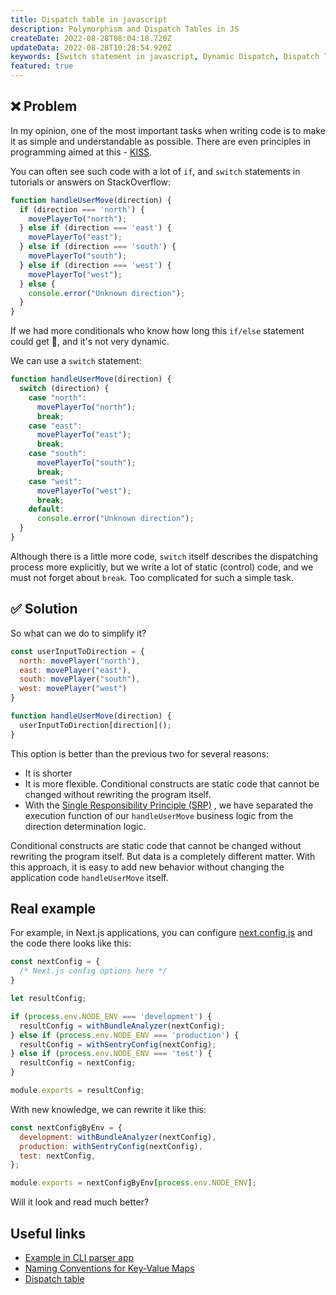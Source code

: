 ```yaml
---
title: Dispatch table in javascript
description: Polymorphism and Dispatch Tables in JS
createDate: 2022-08-28T08:04:18.720Z
updateData: 2022-08-28T10:28:54.920Z
keywords: [Switch statement in javascript, Dynamic Dispatch, Dispatch Tables, Conditionals in JavaScript, Polymorphism in JavaScript]
featured: true
---
```


## ❌ Problem

In my opinion, one of the most important tasks when writing code is to make it as simple and understandable as possible.
There are even principles in programming aimed at this - [KISS](https://en.wikipedia.org/wiki/KISS_principle).

You can often see such code with a lot of `if`, and `switch` statements in tutorials or answers on StackOverflow:

```js
function handleUserMove(direction) {
  if (direction === 'north') {
    movePlayerTo("north");
  } else if (direction === 'east') {
    movePlayerTo("east");
  } else if (direction === 'south') {
    movePlayerTo("south");
  } else if (direction === 'west') {
    movePlayerTo("west");
  } else {
    console.error("Unknown direction");
  }
}
```

If we had more conditionals who know how long this `if/else` statement could get 🤯, and it's not very dynamic.

We can use a `switch` statement:

```js
function handleUserMove(direction) {
  switch (direction) {
    case "north":
      movePlayerTo("north");
      break;
    case "east":
      movePlayerTo("east");
      break;
    case "south":
      movePlayerTo("south");
      break;
    case "west":
      movePlayerTo("west");
      break;
    default:
      console.error("Unknown direction");
  }
}
```

Although there is a little more code, `switch` itself describes the dispatching process more explicitly, but we write a
lot of static (control) code, and we must not forget about `break`. Too complicated for such a simple task.

## ✅ Solution

So what can we do to simplify it?

```js
const userInputToDirection = {
  north: movePlayer("north"),
  east: movePlayer("east"),
  south: movePlayer("south"),
  west: movePlayer("west")
}

function handleUserMove(direction) {
  userInputToDirection[direction]();
}
```

This option is better than the previous two for several reasons:

- It is shorter
- It is more flexible. Conditional constructs are static code that cannot be changed without rewriting the program
  itself.
- With
  the [Single Responsibility Principle (SRP)](https://www.freecodecamp.org/news/solid-principles-single-responsibility-principle-explained)
  , we have separated the execution function of our `handleUserMove` business logic from the direction determination
  logic.

Conditional constructs are static code that cannot be changed without rewriting the program itself.
But data is a completely different matter.
With this approach, it is easy to add new behavior without changing the application code `handleUserMove` itself.

## Real example

For example, in Next.js applications, you can
configure [next.config.js](https://nextjs.org/docs/api-reference/next.config.js/introduction) and the code there looks
like this:

```js
const nextConfig = {
  /* Next.js config options here */
}

let resultConfig;

if (process.env.NODE_ENV === 'development') {
  resultConfig = withBundleAnalyzer(nextConfig);
} else if (process.env.NODE_ENV === 'production') {
  resultConfig = withSentryConfig(nextConfig);
} else if (process.env.NODE_ENV === 'test') {
  resultConfig = nextConfig;
}

module.exports = resultConfig;
```

With new knowledge, we can rewrite it like this:

```js
const nextConfigByEnv = {
  development: withBundleAnalyzer(nextConfig),
  production: withSentryConfig(nextConfig),
  test: nextConfig,
};

module.exports = nextConfigByEnv[process.env.NODE_ENV];
```

Will it look and read much better?

## Useful links

- [Example in CLI parser app](https://github.com/Shramkoweb/CLI-diff-generator/blob/develop/src/parsers.js#L31)
- [Naming Conventions for Key-Value Maps](https://softwareas.com/naming-conventions-for-key-value-maps/)
- [Dispatch table](https://en.wikipedia.org/wiki/Dispatch_table)
